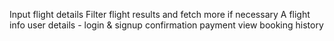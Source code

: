 Input flight details
Filter flight results and fetch more if necessary
A flight info
user details - login & signup
confirmation
payment
view booking history